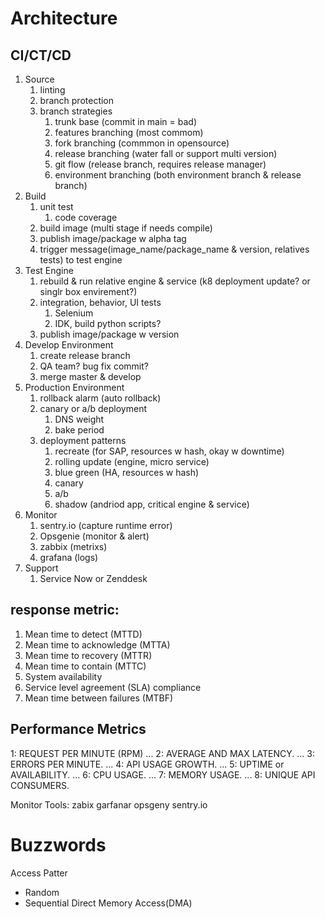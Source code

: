 # Architecture

## CI/CT/CD
1. Source
   1. linting
   2. branch protection
   3. branch strategies
      1. trunk base (commit in main = bad)
      2. features branching (most commom)
      3. fork branching (commmon in opensource)
      4. release branching (water fall or support multi version)
      5. git flow (release branch, requires release manager)
      6. environment branching (both environment branch & release branch)
2. Build
   1. unit test
      1. code coverage
   2. build image (multi stage if needs compile)
   3. publish image/package w alpha tag
   4. trigger message(image_name/package_name & version, relatives tests) to test engine
3. Test Engine
   1. rebuild & run relative engine & service (k8 deployment update? or singlr box envirement?)
   2. integration, behavior, UI tests
      1. Selenium
      2. IDK, build python scripts?
   3. publish image/package w version
4. Develop Environment
   1. create release branch
   2. QA team? bug fix commit?
   3. merge master & develop
5. Production Environment
   1. rollback alarm (auto rollback)
   2. canary or a/b deployment
      1. DNS weight
      2. bake period
   3. deployment patterns
      1. recreate (for SAP, resources w hash, okay w downtime)
      2. rolling update (engine, micro service)
      3. blue green (HA, resources w hash)
      4. canary
      5. a/b
      6. shadow (andriod app, critical engine & service)
6. Monitor
    1. sentry.io (capture runtime error)
    2. Opsgenie (monitor & alert)
    3. zabbix (metrixs)
    4. grafana (logs)
7. Support
   1. Service Now or Zenddesk


## response metric:
1. Mean time to detect (MTTD)
2. Mean time to acknowledge (MTTA)
3. Mean time to recovery (MTTR)
4. Mean time to contain (MTTC)
5. System availability
6. Service level agreement (SLA) compliance
7. Mean time between failures (MTBF)

## Performance Metrics
1: REQUEST PER MINUTE (RPM) ...
2: AVERAGE AND MAX LATENCY. ...
3: ERRORS PER MINUTE. ...
4: API USAGE GROWTH. ...
5: UPTIME or AVAILABILITY. ...
6: CPU USAGE. ...
7: MEMORY USAGE. ...
8: UNIQUE API CONSUMERS.

Monitor Tools:
zabix
garfanar
opsgeny
sentry.io



# Buzzwords
Access Patter
   - Random
   - Sequential
Direct Memory Access(DMA)